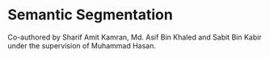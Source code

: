 # Semantic Segmentation

Co-authored by Sharif Amit Kamran, Md. Asif Bin Khaled and Sabit Bin Kabir under the supervision of Muhammad Hasan.

